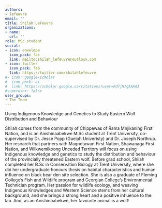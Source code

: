 ```yaml
---
authors:
- lefeuvre
email: ""
title: Shilah LeFeuvre
organizations:
- name: 
  url: ""
role: MSc student
social:
- icon: envelope
  icon_pack: fas
  link: mailto:shilah_lefeuvre@outlook.com
- icon: twitter
  icon_pack: fab
  link: https://twitter.com/shilahlefeuvre
#- icon: google-scholar
#  icon_pack: ai
#  link: https://scholar.google.ca/citations?user=Rd7jH7gAAAAJ
#superuser: false
user_groups:
- The Team
---
```


Using Indigenous Knowledge and Genetics to Study Eastern Wolf Distribution and Behaviour

 Shilah comes from the community of Chippewas of Rama Mnjikaning First Nation, and is an Anishinaabekwe M.Sc student at Trent University, co-supervised by Dr. Jesse Popp (Guelph Univeristy) and Dr. Joseph Northrup. Her research that partners with Magnetawan First Nation, Shawanaga First Nation, and Wiikwemikoong Unceded Territory will focus on using Indigenous knowledge and genetics to study the distribution and behaviour of the provincially threatened Eastern wolf. Before grad school, Shilah completed her B.Sc in Conservation Biology at Trent University, where she did her undergraduate honours thesis on habitat characteristics and human influence on black bear den site selection. She is also a graduate of Fleming College’s Fish and Wildlife program and Georgian College’s Environmental Technician program. Her passion for wildlife ecology, and weaving Indigenous Knowledges and Western Science stems from her cultural background, and she brings a strong heart and a positive influence to the lab. And, as an Anishinaabekwe, her favourite animal is a wolf!
